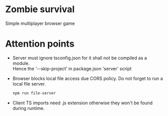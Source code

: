 # Zombie survival
Simple multiplayer browser game

# Attention points
- Server must ignore tsconfig.json for it shall not be compiled as a module.<br>
Hence the '--skip-project' in package.json 'server' script

- Browser blocks local file access due CORS policy. Do not forget to run a local file server.<br>
    ``` sh
    npm run file-server
    ```

- Client TS imports need .js extension otherwise they won't be found during runtime.

